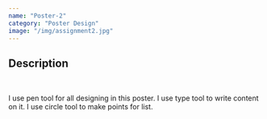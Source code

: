 ```yaml
---
name: "Poster-2"
category: "Poster Design"
image: "/img/assignment2.jpg"
---
```


<h2 class='text-xl font-bold'>Description</h2>
<br>
<p>I use pen tool for all designing in this poster. I use type tool to write content on it. I use circle tool to make points for list.</p>